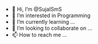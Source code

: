 - 👋 Hi, I’m @SujalSmS
- 👀 I’m interested in Programming
- 🌱 I’m currently learning ...
- 💞️ I’m looking to collaborate on ...
- 📫 How to reach me ...

<!---
SujalSmS/SujalSmS is a ✨ special ✨ repository because its `README.md` (this file) appears on your GitHub profile.
You can click the Preview link to take a look at your changes.
--->
